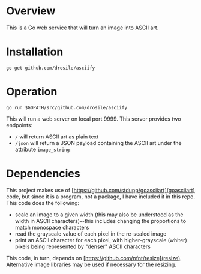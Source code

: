 # Overview

This is a Go web service that will turn an image into ASCII art.

# Installation

`go get github.com/drosile/asciify`

# Operation

`go run $GOPATH/src/github.com/drosile/asciify`

This will run a web server on local port 9999. This server provides two endpoints:
- `/` will return ASCII art as plain text
- `/json` will return a JSON payload containing the ASCII art under the attribute `image_string`

# Dependencies

This project makes use of [https://github.com/stdupp/goasciiart](goasciiart) code, but since it is a program, not a package, I have included it in this repo. This code does the following:
- scale an image to a given width (this may also be understood as the width in ASCII characters)--this includes changing the proportions to match monospace characters
- read the grayscale value of each pixel in the re-scaled image
- print an ASCII character for each pixel, with higher-grayscale (whiter) pixels being represented by "denser" ASCII characters

This code, in turn, depends on [https://github.com/nfnt/resize](resize). Alternative image libraries may be used if necessary for the resizing.

